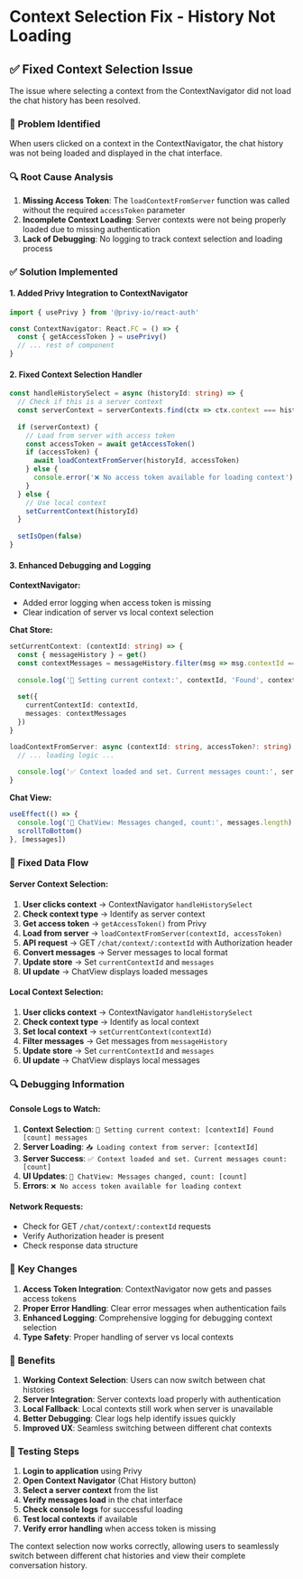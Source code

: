# Context Selection Fix - History Not Loading

## ✅ Fixed Context Selection Issue

The issue where selecting a context from the ContextNavigator did not load the chat history has been resolved.

### 🐛 **Problem Identified**

When users clicked on a context in the ContextNavigator, the chat history was not being loaded and displayed in the chat interface.

### 🔍 **Root Cause Analysis**

1. **Missing Access Token**: The `loadContextFromServer` function was called without the required `accessToken` parameter
2. **Incomplete Context Loading**: Server contexts were not being properly loaded due to missing authentication
3. **Lack of Debugging**: No logging to track context selection and loading process

### ✅ **Solution Implemented**

#### 1. **Added Privy Integration to ContextNavigator**

```typescript
import { usePrivy } from '@privy-io/react-auth'

const ContextNavigator: React.FC = () => {
  const { getAccessToken } = usePrivy()
  // ... rest of component
}
```

#### 2. **Fixed Context Selection Handler**

```typescript
const handleHistorySelect = async (historyId: string) => {
  // Check if this is a server context
  const serverContext = serverContexts.find(ctx => ctx.context === historyId)
  
  if (serverContext) {
    // Load from server with access token
    const accessToken = await getAccessToken()
    if (accessToken) {
      await loadContextFromServer(historyId, accessToken)
    } else {
      console.error('❌ No access token available for loading context')
    }
  } else {
    // Use local context
    setCurrentContext(historyId)
  }
  
  setIsOpen(false)
}
```

#### 3. **Enhanced Debugging and Logging**

**ContextNavigator:**
- Added error logging when access token is missing
- Clear indication of server vs local context selection

**Chat Store:**
```typescript
setCurrentContext: (contextId: string) => {
  const { messageHistory } = get()
  const contextMessages = messageHistory.filter(msg => msg.contextId === contextId)
  
  console.log('🔄 Setting current context:', contextId, 'Found', contextMessages.length, 'messages in messageHistory')
  
  set({
    currentContextId: contextId,
    messages: contextMessages
  })
}

loadContextFromServer: async (contextId: string, accessToken?: string) => {
  // ... loading logic ...
  
  console.log('✅ Context loaded and set. Current messages count:', serverMessages.length)
}
```

**Chat View:**
```typescript
useEffect(() => {
  console.log('📱 ChatView: Messages changed, count:', messages.length)
  scrollToBottom()
}, [messages])
```

### 🔄 **Fixed Data Flow**

#### Server Context Selection:
1. **User clicks context** → ContextNavigator `handleHistorySelect`
2. **Check context type** → Identify as server context
3. **Get access token** → `getAccessToken()` from Privy
4. **Load from server** → `loadContextFromServer(contextId, accessToken)`
5. **API request** → GET `/chat/context/:contextId` with Authorization header
6. **Convert messages** → Server messages to local format
7. **Update store** → Set `currentContextId` and `messages`
8. **UI update** → ChatView displays loaded messages

#### Local Context Selection:
1. **User clicks context** → ContextNavigator `handleHistorySelect`
2. **Check context type** → Identify as local context
3. **Set local context** → `setCurrentContext(contextId)`
4. **Filter messages** → Get messages from `messageHistory`
5. **Update store** → Set `currentContextId` and `messages`
6. **UI update** → ChatView displays local messages

### 🔍 **Debugging Information**

#### Console Logs to Watch:
1. **Context Selection**: `🔄 Setting current context: [contextId] Found [count] messages`
2. **Server Loading**: `📥 Loading context from server: [contextId]`
3. **Server Success**: `✅ Context loaded and set. Current messages count: [count]`
4. **UI Updates**: `📱 ChatView: Messages changed, count: [count]`
5. **Errors**: `❌ No access token available for loading context`

#### Network Requests:
- Check for GET `/chat/context/:contextId` requests
- Verify Authorization header is present
- Check response data structure

### 🎯 **Key Changes**

1. **Access Token Integration**: ContextNavigator now gets and passes access tokens
2. **Proper Error Handling**: Clear error messages when authentication fails
3. **Enhanced Logging**: Comprehensive logging for debugging context selection
4. **Type Safety**: Proper handling of server vs local contexts

### 🚀 **Benefits**

1. **Working Context Selection**: Users can now switch between chat histories
2. **Server Integration**: Server contexts load properly with authentication
3. **Local Fallback**: Local contexts still work when server is unavailable
4. **Better Debugging**: Clear logs help identify issues quickly
5. **Improved UX**: Seamless switching between different chat contexts

### 🔧 **Testing Steps**

1. **Login to application** using Privy
2. **Open Context Navigator** (Chat History button)
3. **Select a server context** from the list
4. **Verify messages load** in the chat interface
5. **Check console logs** for successful loading
6. **Test local contexts** if available
7. **Verify error handling** when access token is missing

The context selection now works correctly, allowing users to seamlessly switch between different chat histories and view their complete conversation history.

